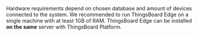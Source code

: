 Hardware requirements depend on chosen database and amount of devices connected to the system. 
We recommended to run ThingsBoard Edge on a single machine with at least 1GB of RAM.
ThingsBoard Edge can be installed **on the same** server with ThingsBoard Platform.
